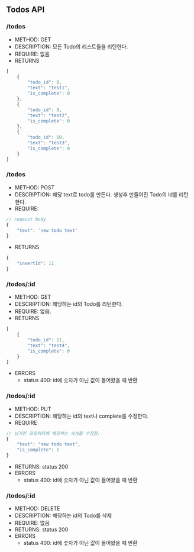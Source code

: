 ## Todos API

### /todos
- METHOD: GET
- DESCRIPTION: 모든 Todo의 리스트들을 리턴한다.
- REQUIRE: 없음
- RETURNS
```javascript
[
    {
        "todo_id": 8,
        "text": "test1",
        "is_complete": 0
    },
    {
        "todo_id": 9,
        "text": "test2",
        "is_complete": 0
    },
    {
        "todo_id": 10,
        "text": "test3",
        "is_complete": 0
    }
]
```
### /todos
- METHOD: POST
- DESCRIPTION: 해당 text로 todo를 만든다. 생성후 만들어진 Todo의 Id를 리턴한다.
- REQUIRE: 
```javascript
// reqeust body
{
    "text": 'new todo text'
}
```
- RETURNS
```javascript
{
    "insertId": 11
}
```

### /todos/:id
- METHOD: GET
- DESCRIPTION: 해당하는 id의 Todo를 리턴한다.
- REQUIRE: 없음.
- RETURNS
```javascript
[
    {
        "todo_id": 11,
        "text": "test4",
        "is_complete": 0
    }
]
```
- ERRORS
  - status 400: id에 숫자가 아닌 값이 들어왔을 때 반환

### /todos/:id
- METHOD: PUT
- DESCRIPTION: 해당하는 id의 text나 complete를 수정한다.
- REQUIRE
```javascript
// 넘겨진 프로퍼티에 해당하는 속성을 수정함.
{
    "text": "new todo text",
    "is_complete": 1
}
```
- RETURNS: status 200
- ERRORS
  - status 400: id에 숫자가 아닌 값이 들어왔을 때 반환

### /todos/:id
- METHOD: DELETE
- DESCRIPTION: 해당하는 id의 Todo를 삭제
- REQUIRE: 없음
- RETURNS: status 200
- ERRORS
  - status 400: id에 숫자가 아닌 값이 들어왔을 때 반환
